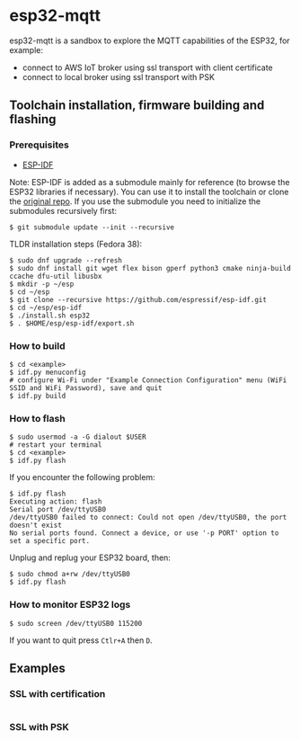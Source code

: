 # esp32-mqtt

esp32-mqtt is a sandbox to explore the MQTT capabilities of the ESP32, for example:
- connect to AWS IoT broker using ssl transport with client certificate
- connect to local broker using ssl transport with PSK

## Toolchain installation, firmware building and flashing

### Prerequisites

- [ESP-IDF](https://docs.espressif.com/projects/esp-idf/en/latest/esp32/get-started/)

Note: ESP-IDF is added as a submodule mainly for reference (to browse the ESP32 libraries if necessary). You can use it to install the toolchain or clone the [original repo](https://github.com/espressif/esp-idf). If you use the submodule you need to initialize the submodules recursively first:

```
$ git submodule update --init --recursive
```

TLDR installation steps (Fedora 38):

```
$ sudo dnf upgrade --refresh
$ sudo dnf install git wget flex bison gperf python3 cmake ninja-build ccache dfu-util libusbx
$ mkdir -p ~/esp
$ cd ~/esp
$ git clone --recursive https://github.com/espressif/esp-idf.git
$ cd ~/esp/esp-idf
$ ./install.sh esp32
$ . $HOME/esp/esp-idf/export.sh

```

### How to build

```
$ cd <example>
$ idf.py menuconfig
# configure Wi-Fi under "Example Connection Configuration" menu (WiFi SSID and WiFi Password), save and quit
$ idf.py build
```

### How to flash

```
$ sudo usermod -a -G dialout $USER
# restart your terminal
$ cd <example>
$ idf.py flash
```

If you encounter the following problem:

```
$ idf.py flash
Executing action: flash
Serial port /dev/ttyUSB0
/dev/ttyUSB0 failed to connect: Could not open /dev/ttyUSB0, the port doesn't exist
No serial ports found. Connect a device, or use '-p PORT' option to set a specific port.
```

Unplug and replug your ESP32 board, then:

```
$ sudo chmod a+rw /dev/ttyUSB0
$ idf.py flash
```

### How to monitor ESP32 logs

```
$ sudo screen /dev/ttyUSB0 115200
```

If you want to quit press `Ctlr+A` then `D`.

## Examples

### SSL with certification

```
```

### SSL with PSK

```
```
